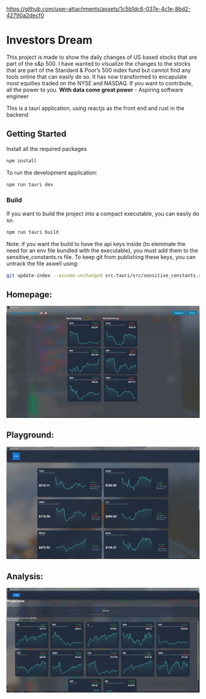 https://github.com/user-attachments/assets/1c5b1dc6-037e-4c1e-8bd2-42790a2decf0

# Investors Dream
This project is made to show the daily changes of US based stocks that are part of the s&p 500. 
I have wanted to visualize the changes to the stocks that are part of the Standard & Poor’s 500 
index fund but cannot find any tools online that can easily do so. It has now transformed to encapulate most equities traded on the NYSE and NASDAQ.
If you want to contribute, all the power to you.
**With data come great power** - Aspiring software engineer

This is a tauri application, using reactjs as the front end and rust in the backend
## Getting Started
Install all the required packages
```bash
npm install
```
To run the development application:
```bash
npm run tauri dev
```


### Build
If you want to build the project into a compact executable, you can easily do so.
```bash
npm run tauri build
```

Note: if you want the build to have the api keys inside (to eleminate the need for an env file bundled with the executable), you must add them to the sensitive_constants.rs file. To keep git from publishing these keys, you can untrack the file aswell using:
```bash
git update-index --assume-unchanged src-tauri/src/sensitive_constants.rs
```

## Homepage:
![Homepage](static/homepage.png)

## Playground:
![Playground](static/playground.png)

## Analysis:
![Analysis](static/analysis.png)
